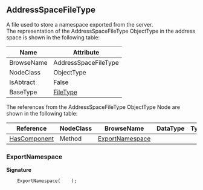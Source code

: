 <!-- objecttype -->
## AddressSpaceFileType
A file used to store a namespace exported from the server.  
The representation of the AddressSpaceFileType ObjectType in the address space is shown in the following table:  

|Name|Attribute|
|---|---|
|BrowseName|AddressSpaceFileType|
|NodeClass|ObjectType|
|IsAbtract|False|
|BaseType|[FileType](../../../Part5/ObjectTypes/FileType/readme.md)|

The references from the AddressSpaceFileType ObjectType Node are shown in the following table:  

|Reference|NodeClass|BrowseName|DataType|TypeDefinition|ModellingRule|
|---|---|---|---|---|---|
|[HasComponent](../../../Part3/ReferenceTypes/HasComponent/readme.md)|Method|[ExportNamespace](#ExportNamespace)|||[Optional](../../Objects/Optional/readme.md)|

### <a name="ExportNamespace"></a>ExportNamespace
  
**Signature**
```
    ExportNamespace(    );
```

